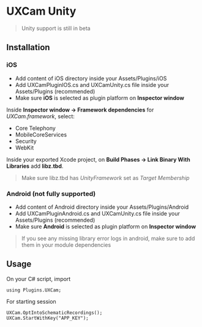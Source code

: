 # UXCam Unity
>Unity support is still in beta

## Installation

### iOS

- Add content of iOS directory inside your Assets/Plugins/iOS
- Add UXCamPluginIOS.cs and UXCamUnity.cs file inside your Assets/Plugins (recommended)
- Make sure **iOS** is selected as plugin platform on **Inspector window**

Inside **Inspector window -> Framework dependencies** for *UXCam.framework*, select: 
- Core Telephony
- MobileCoreServices
- Security
- WebKit

Inside your exported Xcode project, on **Build Phases -> Link Binary With Libraries** add **libz.tbd**.
>Make sure libz.tbd has *UnityFramework* set as *Target Membership*

### Android (not fully supported)
- Add content of Android directory inside your Assets/Plugins/Android
- Add UXCamPluginAndroid.cs and UXCamUnity.cs file inside your Assets/Plugins (recommended)
- Make sure **Android** is selected as plugin platform on **Inspector window**
>If you see any missing library error logs in android, make sure to add them in your module dependencies

## Usage
On your C# script, import
```
using Plugins.UXCam;
```

For starting session
```
UXCam.OptIntoSchematicRecordings();
UXCam.StartWithKey("APP_KEY");
```